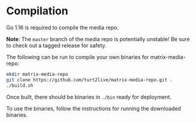 # Compilation

Go 1.16 is required to compile the media repo.

**Note**: The `master` branch of the media repo is potentially unstable! Be sure to check out a
tagged release for safety.

The following can be run to compile your own binaries for matrix-media-repo:

```bash
mkdir matrix-media-repo
git clone https://github.com/turt2live/matrix-media-repo.git .
./build.sh
```

Once built, there should be binaries in `./bin` ready for deployment.

To use the binaries, follow the instructions for running the downloaded binaries.
